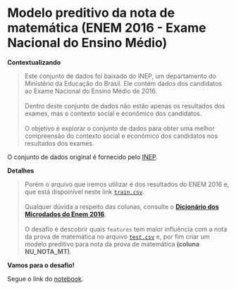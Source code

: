 # Modelo preditivo da nota de matemática (ENEM 2016 - Exame Nacional do Ensino Médio)

**Contextualizando**

> Este conjunto de dados foi baixado do INEP, um departamento do Ministério da Educação do Brasil. Ele contém dados dos candidatos ao Exame Nacional do Ensino Médio de 2016.
<br><br>
Dentro deste conjunto de dados não estão apenas os resultados dos exames, mas o contexto social e econômico dos candidatos.
<br><br>
O objetivo é explorar o conjunto de dados para obter uma melhor compreensão do contexto social e econômico dos candidatos nos resultados dos exames.

O conjunto de dados original é fornecido pelo [INEP](http://portal.inep.gov.br/microdados).

**Detalhes**

> Porém o arquivo que iremos utilizar é dos resultados do ENEM 2016 e, que está dispoinível neste link [`train.csv`](https://github.com/FGalvao77/Previsao-da-nota-de-matematica-do-Enem-2016/blob/main/datasets/train.csv).
<br><br>Qualquer dúvida a respeito das colunas, consulte o [**Dicionário dos Microdados do Enem 2016**](https://s3-us-west-1.amazonaws.com/acceleration-assets-highway/data-science/dicionario-de-dados.zip).
<br><br>O desafio é descobrir quais `features` tem maior influência com a nota da prova de matemática no arquivo [`test.csv`](https://github.com/FGalvao77/Previsao-da-nota-de-matematica-do-Enem-2016/blob/main/datasets/test.csv) e, por fim criar um modelo preditivo para nota da prova de matemática **(coluna NU_NOTA_MT)**.

**Vamos para o desafio!**

Segue o link do [notebook](https://bit.ly/3nbdtXK).
